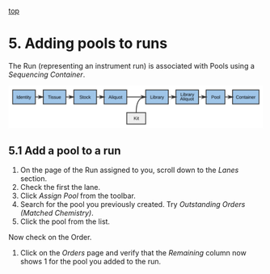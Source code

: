<a name="runs-add-pools" href="#" id="toplink">top</a>

# 5. Adding pools to runs
 
The Run (representing an instrument run) is associated with Pools using a
_Sequencing Container_.

<img src="pics/flow-cell.svg"/>
 
## 5.1 Add a pool to a run
 
1. On the page of the Run assigned to you, scroll down to the _Lanes_ section.
1. Check the first the lane.
1. Click _Assign Pool_ from the toolbar.
1. Search for the pool you previously created. Try _Outstanding Orders (Matched Chemistry)_.
1. Click the pool from the list.

Now check on the Order.
 
1. Click on the _Orders_ page and verify that the _Remaining_ column now
shows 1 for the pool you added to the run.